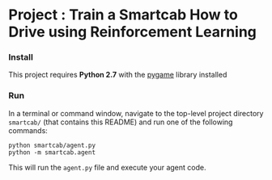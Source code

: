# Project : Train a Smartcab How to Drive using Reinforcement Learning

### Install

This project requires **Python 2.7** with the [pygame](https://www.pygame.org/wiki/GettingStarted
) library installed 

### Run

In a terminal or command window, navigate to the top-level project directory `smartcab/` (that contains this README) and run one of the following commands:

```python smartcab/agent.py```  
```python -m smartcab.agent```

This will run the `agent.py` file and execute your agent code.
